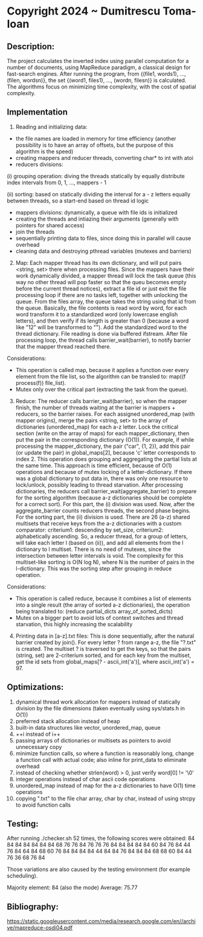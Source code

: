 # Copyright 2024 ~ Dumitrescu Toma-Ioan

## Description:

The project calculates the inverted index using parallel computation for a number
of documents, using MapReduce paradigm, a classical design for fast-search engines.
After running the program, from {(file1, words1), ..., (filen, wordsn)}, the set
{(word1, files1), ..., (wordn, filesn)} is calculated. The algorithms focus on
minimizing time complexity, with the cost of spatial complexity.

## Implementation

1) Reading and initializing data:
- the file names are loaded in memory for time efficiency (another possibility is to have
an array of offsets, but the purpose of this algorithm is the speed)
- creating mappers and reducer threads, converting char* to int with atoi
- reducers divisions:

(i) grouping operation: diving the threads statically by equally distribute index intervals
from 0, 1, ..., mappers - 1

(ii) sorting: based on statically dividing the interval for a - z letters equally between
threads, so a start-end based on thread id logic

- mappers divisions: dynamically, a queue with file ids is initialized
- creating the threads and intiazing their arguments (generally with pointers for shared access)
- join the threads
- sequentially printing data to files, since doing this in parallel will cause overhead
- cleaning data and destroying pthread variables (mutexes and barriers)

2) Map:
Each mapper thread has its own dictionary, and will put pairs <string, set<int>> there when
processing files. Since the mappers have their work dynamically divided, a mapper thread will
lock the task queue (this way no other thread will pop faster so that the queu becomes empty
before the current thread notices), extract a file id or just exit the file processing loop if
there are no tasks left, together with unlocking the queue. From the files array, the queue
takes the string using that id from the queue. Basically, the file contents is read word by word,
for each word transform it to a standardized word (only lowercase english letters), and then verify
if its length is greater than 0 (because a word like "12" will be transformed to ""). Add the
standardized word to the thread dictionary. File reading is done via buffered ifstream. After
file processing loop, the thread calls barrier_wait(barrier), to notify barrier that the mapper
thread reached there.

Considerations:
- This operation is called map, because it applies a function over every element from the file list,
so the algorithm can be transled to: map((f process(f)) file_list).
- Mutex only over the critical part (extracting the task from the queue).

3) Reduce:
The reducer calls barrier_wait(barrier), so when the mapper finish, the number of threads waiting
at the barrier is mappers + reducers, so the barrier raises. For each assigned unordered_map (with
mapper origins), merge the pairs <string, set<int>> to the array of dictionaries (unordered_map)
for each a-z letter. Lock the critical section (write on the array of maps) for each mapper_dictionary,
then put the pair in the corresponding dictionary (O(1)). For example, if while processing the
mapper_dictionary, the pair ("car", {1, 2}), add this pair (or update the pair) in global_maps[2],
because 'c' letter corresponds to index 2. This operation does grouping and aggregating the partial
lists at the same time. This approach is time efficient, because of O(1) operations and because of
mutex locking of a letter-dictionary. If there was a global dictionary to put data in, there was only
one resource to lock/unlock, possibly leading to thread starvation. After processing dictionaries,
the reducers call barrier_wait(aggregate_barrier) to prepare for the sorting algorithm (because a-z
dictionaries should be complete for a correct sort). For this part, the (i) division was used. Now,
after the aggregate_barrier counts reducers threads, the second phase begins. For the sorting part,
the (ii) division is used. There are 26 (a-z) shared multisets that receive keys from the a-z
dictionaries with a custom comparator: criterium1: descending by set_size, criterium2: alphabetically
ascending. So, a reducer thread, for a group of letters, will take each letter l (based on (ii)), and
add all elements from the l dictionary to l multiset. There is no need of mutexes, since the intersection
between letter intervals is void. The complexity for this multiset-like sorting is O(N log N), where
N is the number of pairs in the l-dictionary. This was the sorting step after grouping in reduce operation.

Considerations:
- This operation is called reduce, because it combines a list of elements into a single result
(the array of sorted a-z dictionaries), the operation being translated to:
(reduce partial_dicts array_of_sorted_dicts)
- Mutex on a bigger part to avoid lots of context switches and thread starvation, this highly
increasing the scalability

4) Printing data in [a-z].txt files:
This is done sequentially, after the natural barrier created by join(). For every letter ? from
range a-z, the file "?.txt" is created. The multiset ? is traversed to get the keys, so that
the pairs (string, set<int>) are 2-criterium sorted, and for each key from the multiset, get
the id sets from global_maps[? - ascii_int('a')], where ascii_int('a') = 97.

## Optimizations:
1) dynamical thread work allocation for mappers instead of statically division by the file
dimensions (taken eventually using sys/stats.h in O(1))
2) preferred stack allocation instead of heap
3) built-in data structures like vector, unordered_map, queue
4) ++i instead of i++
5) passing arrays of dictionaries or multisets as pointers to avoid unnecessary copy
6) minimize function calls, so where a function is reasonably long, change a function
call with actual code; also inline for print_data to eliminate overhead
7) instead of checking whether strlen(word) > 0, just verify word[0] != '\0'
8) integer operations instead of char ascii code operations
9) unordered_map instead of map for the a-z dictionaries to have O(1) time operations
10) copying ".txt" to the file char array, char by char, instead of using strcpy to
avoid function calls

## Testing:
After running ./checker.sh 52 times, the following scores were obtained:
84 84 84 84 84 84 84 68 76 76 84 76 76 76 84 84 84 84 84 60 84 76 84 44 76 84
64 84 68 60 76 84 84 84 84 44 84 84 76 84 84 84 68 68 60 84 44 76 36 68 76 84

Those variations are also caused by the testing environment (for example scheduling).

Majority element: 84 (also the mode)
Average: 75.77

## Bibliography:
https://static.googleusercontent.com/media/research.google.com/en//archive/mapreduce-osdi04.pdf

